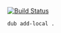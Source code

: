[![Build Status](http://jenkins.yosupo.com/buildStatus/icon?job=dcomp-test)](http://jenkins.yosupo.com/job/dcomp-test/)

```
dub add-local .
```